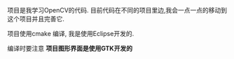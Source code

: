 项目是我学习OpenCV的代码.
目前代码在不同的项目里边,我会一点一点的移动到这个项目并且完善它.

项目使用cmake 编译, 我是使用Eclipse开发的.

编译时要注意 __项目图形界面是使用GTK开发的__

